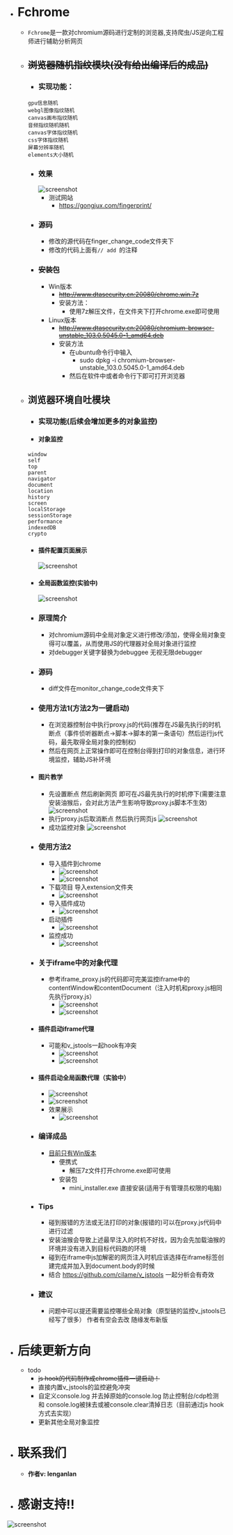 - # Fchrome
    - `Fchrome`是一款对chromium源码进行定制的浏览器,支持爬虫/JS逆向工程师进行辅助分析网页
    - ## ~~浏览器随机指纹模块(没有给出编译后的成品)~~
        - ### 实现功能：
        ```
        gpu信息随机
        webgl图像指纹随机
        canvas画布指纹随机
        音频指纹随机随机
        canvas字体指纹随机
        css字体指纹随机
        屏幕分辨率随机
        elements大小随机
        ```
        - ### 效果
            ![screenshot](imgs/screenshot.png)
            - 测试网站 
                - https://gongjux.com/fingerprint/
        - ### 源码
            - 修改的源代码在finger_change_code文件夹下
            - 修改的代码上面有`// add `的注释
        - ### ~~安装包~~
            - Win版本
                - ~~http://www.dtasecurity.cn:20080/chrome.win.7z~~
                - 安装方法：
                    - 使用7z解压文件，在文件夹下打开chrome.exe即可使用
            - Linux版本
                - ~~http://www.dtasecurity.cn:20080/chromium-browser-unstable_103.0.5045.0-1_amd64.deb~~
                - 安装方法
                    - 在ubuntu命令行中输入 
                        - sudo dpkg -i chromium-browser-unstable_103.0.5045.0-1_amd64.deb
                    - 然后在软件中或者命令行下即可打开浏览器
    - ## 浏览器环境自吐模块
        - ### 实现功能(后续会增加更多的对象监控)
        - #### 对象监控
        ```
        window
        self
        top
        parent
        navigator
        document
        location
        history
        screen
        localStorage
        sessionStorage
        performance
        indexedDB
        crypto
        ```
        - #### 插件配置页面展示
          ![screenshot](imgs/extension7.png) 
        - #### 全局函数监控(实验中)
          ![screenshot](imgs/function2.png)
        - ### 原理简介
            - 对chromium源码中全局对象定义进行修改/添加，使得全局对象变得可以覆盖，从而使用JS的代理器对全局对象进行监控
            - 对debugger关键字替换为debuggee 无视无限debugger
        - ### 源码
            - diff文件在monitor_change_code文件夹下
        - ### 使用方法1(方法2为一键启动)
          - 在浏览器控制台中执行proxy.js的代码(推荐在JS最先执行的时机断点（事件侦听器断点->脚本->脚本的第一条语句）然后运行js代码，最先取得全局对象的控制权)
          - 然后在网页上正常操作即可在控制台得到打印的对象信息，进行环境监控，辅助JS补环境
        - #### 图片教学
          - 先设置断点 然后刷新网页 即可在JS最先执行的时机停下(需要注意安装油猴后，会对此方法产生影响导致proxy.js脚本不生效)
            ![screenshot](imgs/screenshot1.jpg)
          - 执行proxy.js后取消断点 然后执行网页js
            ![screenshot](imgs/screenshot2.jpg)
          - 成功监控对象
            ![screenshot](imgs/screenshot3.jpg)
        - ### 使用方法2
          - 导入插件到chrome
            - ![screenshot](imgs/extension1.png)
            - ![screenshot](imgs/extension2.png)
          - 下载项目 导入extension文件夹
            - ![screenshot](imgs/extension3.png)
          - 导入插件成功
            - ![screenshot](imgs/extension4.png)
          - 启动插件
            - ![screenshot](imgs/extension5.png) 
          - 监控成功
            - ![screenshot](imgs/extension6.png) 
        - ### 关于iframe中的对象代理
          - 参考iframe_proxy.js的代码即可完美监控iframe中的contentWindow和contentDocument（注入时机和proxy.js相同 先执行proxy.js）
            - ![screenshot](imgs/iframe1.png)
            - ![screenshot](imgs/iframe2.png)
        - #### 插件启动iframe代理
          - 可能和v_jstools一起hook有冲突
            - ![screenshot](imgs/iframe_extension1.png)
            - ![screenshot](imgs/iframe_extension2.png)
        - #### 插件启动全局函数代理（实验中）
          - ![screenshot](imgs/function1.png)
          - ![screenshot](imgs/function2.png)
          - 效果展示
            - ![screenshot](imgs/function3.png)
        - ### 编译成品
            - [目前只有Win版本](https://github.com/daisixuan/Fchrome/releases)
                - 便携式
                    - 解压7z文件打开chrome.exe即可使用
                - 安装包
                    - mini_installer.exe 直接安装(适用于有管理员权限的电脑)
        - ### Tips
            - 碰到报错的方法或无法打印的对象(报错的)可以在proxy.js代码中进行过滤
            - 安装油猴会导致上述最早注入的时机不好找，因为会先加载油猴的环境并没有进入到目标代码跑的环境
            - 碰到在iframe中js加解密的网页注入时机应该选择在iframe标签创建完成并加入到document.body的时候
            - 结合 https://github.com/cilame/v_jstools 一起分析会有奇效
        
        - ### 建议
          - 问题中可以提还需要监控哪些全局对象（原型链的监控v_jstools已经写了很多） 作者有空会去改 随缘发布新版

- # 后续更新方向
  - todo
    - ~~js hook的代码制作成chrome插件一键启动！~~
    - 直接内置v_jstools的监控避免冲突
    - 自定义console.log 并去掉原始的console.log 防止控制台/cdp检测 和 console.log被抹去或被console.clear清掉日志（目前通过js hook方式去实现）
    - 更新其他全局对象监控

- # 联系我们
    - #### 作者v: lenganlan

- # 感谢支持!!

![screenshot](imgs/wx_pay.jpg)